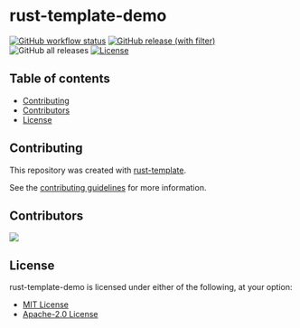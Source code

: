 # rust-template-demo

[![GitHub workflow status](https://github.com/uplau/rust-template-demo/actions/workflows/cicd.yaml/badge.svg)](https://github.com/uplau/rust-template-demo/actions/workflows/cicd.yaml)
[![GitHub release (with filter)](https://img.shields.io/github/v/release/uplau/rust-template-demo)](https://github.com/uplau/rust-template-demo/releases/latest)
![GitHub all releases](https://img.shields.io/github/downloads/uplau/rust-template-demo/total)
[![License](https://img.shields.io/badge/license-MIT%2FApache--2.0-blue.svg)](./LICENSE-MIT)

## Table of contents

- [Contributing](#contributing)
- [Contributors](#contributors)
- [License](#license)

## Contributing

This repository was created with [rust-template](https://github.com/uplau/rust-template).

See the [contributing guidelines](./CONTRIBUTING.md) for more information.

## Contributors

<a href="https://github.com/uplau/rust-template-demo/graphs/contributors">
<img src="https://contrib.rocks/image?repo=uplau/rust-template-demo&max=400&columns=20" />
</a>

## License

rust-template-demo is licensed under either of the following, at your option:

- [MIT License](./LICENSE-MIT)
- [Apache-2.0 License](./LICENSE-APACHE)
